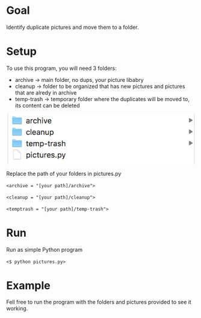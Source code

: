 # Goal
Identify duplicate pictures and move them to a folder.

# Setup
To use this program, you will need 3 folders:

* archive -> main folder, no dups, your picture libabry
* cleanup -> folder to be organized that has new pictures and pictures that are alredy in archive
* temp-trash -> temporary folder where the duplicates will be moved to, its content can be deleted

![Folder](https://github.com/celina-gaiao/check-dup/blob/master/folders.png)


Replace the path of your folders in pictures.py

`<archive = "[your path]/archive">`

`<cleanup = "[your path]/cleanup">`

`<temptrash = "[your path]/temp-trash">`

# Run
Run as simple Python program

`<$ python pictures.py>`

# Example
Fell free to run the program with the folders and pictures provided to see it working.
